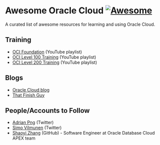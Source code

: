 # Awesome Oracle Cloud [![Awesome](https://awesome.re/badge.svg)](https://awesome.re)

A curated list of awesome resources for learning and using Oracle Cloud.

## Training

* [OCI Foundation](https://www.youtube.com/playlist?list=PLKCk3OyNwIzu_Eu3JcqXs7zyKSSd-lbq1) (YouTube playlist)
* [OCI Level 100 Training](https://www.youtube.com/playlist?list=PLKCk3OyNwIzuBQ13lwsZpqO4__rLrO1eA) (YouTube playlist)
* [OCI Level 200 Training](https://www.youtube.com/playlist?list=PLKCk3OyNwIzuem-VkaKeHlY1Z5O2ctQld) (YouTube playlist)

## Blogs

* [Oracle Cloud blog](https://blogs.oracle.com/developers/cloud-dev)
* [That Finish Guy](https://www.thatfinnishguy.blog/)

## People/Accounts to Follow

* [Adrian Png](https://twitter.com/fuzziebrain) (Twitter)
* [Simo Vilmunen](https://twitter.com/svilmune) (Twitter)
* [Shaoyi Zhang](https://github.com/ShaoyiZhang) (GitHub) - Software Engineer at Oracle Database Cloud APEX team

